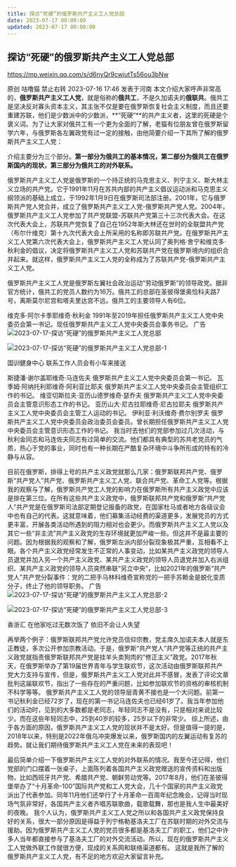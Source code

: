 ```yaml
---
title: 探访“死硬”的俄罗斯共产主义工人党总部
date: 2023-07-17 00:00:00
updated: 2023-07-17 00:00:00
---
```


## 探访“死硬”的俄罗斯共产主义工人党总部

https://mp.weixin.qq.com/s/d6nyQr9cwiutTs56ou3bNw

原创 咕噜猫 禁止右转 2023-07-16 17:46 发表于河南
本文介绍大家呼声非常高的，**俄罗斯共产主义工人党**，就是俗称的**俄共工**，不是久加诺夫的**俄联共**。俄共工是坚决反对寡头资本主义，其主张不仅是要在俄罗斯恢复社会主义制度，而且还要重建苏联，他们是少数派中的少数派，**“死硬”**的共产主义者，这里的死硬是个褒义词。为了让大家对俄共工有一个更为全面的了解，老猫有位朋友曾在俄罗斯留学六年，与俄罗斯各左翼政党有过一定的接触，由他简要介绍一下其所了解的俄罗斯共产主义工人党：

介绍主要分为三个部分。**第一部分为俄共工的基本情况，第二部分为俄共工在俄罗斯国内的现状，第三部分为俄共工的对外联系。**

俄罗斯共产主义工人党是俄罗斯的一个持正统的马克思主义、列宁主义、斯大林主义立场的共产党。它于1991年11月在苏共内部的共产主义倡议运动派和马克思主义纲领派的基础上成立，于1992年1月9日在俄罗斯司法部注册。2001年，它与俄罗斯共产党人党合并，成立了俄罗斯共产主义工人党-俄罗斯共产党人党。2004年，俄罗斯共产主义工人党参加了共产党联盟-苏联共产党第三十三次代表大会。在这次代表大会上，苏联共产党恢复了自己在1952年斯大林还在世时的全联盟共产党（布尔什维克）第十九次代表大会上所采用的名称即苏联共产党。在俄罗斯共产主义工人党第六次代表大会上，俄罗斯共产主义工人党认同了奥列格·舍宁和维克多·秋利金的倡议，决定将俄罗斯共产主义工人党和苏联共产党在俄罗斯境内的组织合并起来。就这样，俄罗斯共产主义工人党的全称成为了苏联共产党-俄罗斯共产主义工人党。

俄罗斯共产主义工人党是俄罗斯左翼社会政治运动“劳动俄罗斯”的领导政党。据非官方统计，俄共工的党员人数约为16万。俄共工的总部在圣彼得堡奥恰科夫路7号，离斯莫尔尼宫和塔夫里达宫不远。俄共工的主要领导人有6位。

维克多·阿尔卡季耶维奇·秋利金 1991年至2019年担任俄罗斯共产主义工人党中央委员会第一书记。现任俄罗斯共产主义工人党中央委员会事务书记。
广告
![2023-07-17-探访“死硬”的俄罗斯共产主义工人党总部](assets/2023-07-17-探访“死硬”的俄罗斯共产主义工人党总部.png)

![2023-07-17-探访“死硬”的俄罗斯共产主义工人党总部-1](assets/2023-07-17-探访“死硬”的俄罗斯共产主义工人党总部-1.jpeg)

国训健身中心
联系工作人员会有小车来接送

斯捷潘·谢尔盖耶维奇·马连佐夫 俄罗斯共产主义工人党中央委员会第一书记。
瓦季姆·阿纳托利耶维奇·阿利亚比耶夫 俄罗斯共产主义工人党中央委员会主管组织工作的书记。
维亚切斯拉夫·亚历山德罗维奇·瑟乔夫 俄罗斯共产主义工人党中央委员会主管意识形态工作的书记。
亚历山大·尼古拉耶维奇·尼古拉耶夫 俄罗斯共产主义工人党中央委员会主管工人运动的书记。
伊利亚·利沃维奇·费尔别罗夫 俄罗斯共产主义工人党中央委员会政治委员会委员。曾长期担任俄罗斯共产主义工人党中央委员会主管意识形态工作的书记。
我当时去他们的党部参加过几次活动，与秋利金同志和马连佐夫同志有过简单的交流。他们都具有典型的苏共老党员的气质，热心于党的事业，同时也有一种长期在严酷复杂环境中斗争所形成的特有的冷静与从容。

目前在俄罗斯，排得上号的共产主义政党就那么几家：俄罗斯联邦共产党、俄罗斯“共产党人”共产党、俄罗斯共产主义工人党、联合共产党、革命工人党等。根据我的观察与了解，俄罗斯共产党工人党的影响力在俄罗斯所有共产主义政党中应该是排在第三位。在所有这些共产主义政党中，俄罗斯联邦共产党和俄罗斯“共产党人”共产党是在俄罗斯司法部定期登记报备的政党，在国家杜马或者地方各级议会中也有自己的代表。这就意味着，他们募集活动经费的渠道更多，发展党员的方式更丰富，开展各类活动所遇到的阻力相对也会更少。而俄罗斯共产主义工人党以及其它一些“非主流”共产主义政党的生存环境就更加严峻一些。但这并不是最主要的问题。因为根据我的观察和了解，俄罗斯左派内部分裂现象极其严重，互相看不上眼。各个共产主义政党经常发生不正常的人事变动，比如某共产主义政党的领导人员退党并加入另一个共产主义政党、某共产主义政党的领导人员退党并加入右派组织、某共产主义政党的领导人员突然串联“另立中央”，比如2021年的俄罗斯“共产党人”共产党分裂事件：党的二把手马林科维奇宣称党的一把手苏赖金是蜕化变质分子，终止了他的领导职务。
广告
![2023-07-17-探访“死硬”的俄罗斯共产主义工人党总部-2](assets/2023-07-17-探访“死硬”的俄罗斯共产主义工人党总部-2.png)

![2023-07-17-探访“死硬”的俄罗斯共产主义工人党总部-3](assets/2023-07-17-探访“死硬”的俄罗斯共产主义工人党总部-3.jpeg)

香浙汇
在他家吃过无数次饭了 依旧不会让人失望

再举两个例子：俄罗斯联邦共产党允许党员信仰宗教，党主席久加诺夫本人就是东正教徒，多次公开参加宗教活动。于是，俄罗斯“共产党人”共产党等正统的共产主义政党就指责俄罗斯联邦共产党是挂羊头卖狗肉的“修正主义”政党。2017年秋天，在俄罗斯举办了第19届世界青年与学生联欢节，这次活动由俄罗斯联邦共产党大力支持与宣传，但是，俄罗斯共产主义工人党对此并不感冒，发表了评论文章批判这届联欢节，指出了一些存在的严重问题，比如参加联欢节的资格的审核机制不科学等等。
俄罗斯共产主义工人党的领导层青黄不接也是一个大问题。前第一书记秋利金已经72岁了，现在的第一书记马连佐夫也已经61岁了。我当年参加他们的活动时，见到的大多数都是老同志，年轻同志不是没有，只是相对来说比较少。而在这些年轻同志中，25到40岁的较多，25岁以下的非常少。
综上所述，由于各方面的原因，俄罗斯共产主义工人党的现状并不是太好。但是值得一提的是，2018年以来，特别是2022年俄乌冲突爆发以来，俄罗斯国内的左翼运动有复苏的趋势。就让我们期待俄罗斯共产主义工人党在未来的表现吧！

最后简单介绍一下俄罗斯共产主义工人党的对外联系的情况。我至今还记得，他们党部的门口摆着一张桌子，上面陈列着各国共产主义政党赠送的宣传资料和出版物，比如西班牙共产党、希腊共产党、朝鲜劳动党等。2017年8月，他们在圣彼得堡举办了“十月革命-100”国际共产党和工人党大会，几十个国家的共产主义政党派出了代表参加。同年11月他们还举行了十月革命一百周年纪念晚会，记得当时现场气氛非常好，各国共产主义者齐唱苏联歌曲，载歌载舞，那也是我人生中最美好的夜晚。
我个人认为，俄罗斯共产主义工人党之所以和各国共产主义政党保持良好的关系，很大一部分原因是得益于列宁格勒基洛夫工厂在苏联时期的对外交流与援助。因为俄罗斯共产主义工人党的党员很多都是基洛夫工厂的职工，他们之中许多人当年都直接参与了基洛夫工厂的对外交流活动。所以，现在的俄罗斯共产主义工人党做外联工作就很方便，现成的关系网和联络渠道都有。
这就是我所了解的俄罗斯共产主义工人党，有不足的地方欢迎大家留言补充。
